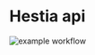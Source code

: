 # Hestia api
![example workflow](https://github.com/iamzr/hestia-api/actions/workflows/docker-image.yml/badge.svg)
